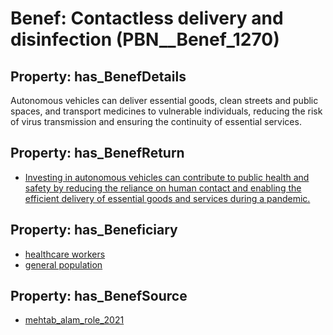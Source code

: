 # Benef: __Contactless delivery and disinfection__ (PBN__Benef_1270)

## Property: has_BenefDetails

Autonomous vehicles can deliver essential goods, clean streets and public spaces, and transport medicines to vulnerable individuals, reducing the risk of virus transmission and ensuring the continuity of essential services.

## Property: has_BenefReturn

* [Investing in autonomous vehicles can contribute to public health and safety by reducing the reliance on human contact and enabling the efficient delivery of essential goods and services during a pandemic.](../BenefReturn/PBN__BenefReturn_1430)

## Property: has_Beneficiary

* [healthcare workers](../Stakeholder/PBN__Stakeholder_68)
* [general population](../Stakeholder/PBN__Stakeholder_9)

## Property: has_BenefSource

* [mehtab_alam_role_2021](../Article/PBN__Article_267)

